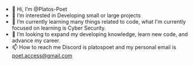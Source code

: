 - 👋 Hi, I’m @Platos-Poet
- 👀 I’m interested in Developing small or large projects
- 🌱 I’m currently learning many things related to code, what I'm currently focused on learning is Cyber Security.
- 💞️ I’m looking to expand my developing knowledge, learn new code, and advance my career.
- 📫 How to reach me Discord is platospoet and my personal email is poet.access@gmail.com

<!---
Platos-Poet/Platos-Poet is a ✨ special ✨ repository because its `README.md` (this file) appears on your GitHub profile.
You can click the Preview link to take a look at your changes.
--->
